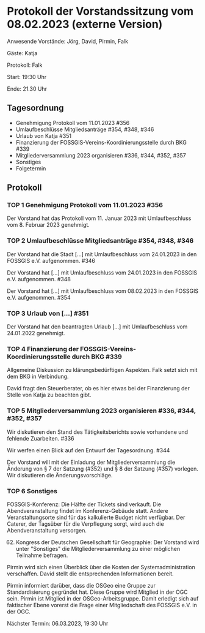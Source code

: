 # Protokoll der Vorstandssitzung vom 08.02.2023 (externe Version)

Anwesende Vorstände: Jörg, David, Pirmin, Falk

Gäste: Katja

Protokoll: Falk

Start: 19:30 Uhr

Ende: 21.30 Uhr

## Tagesordnung

- Genehmigung Protokoll vom 11.01.2023 #356
- Umlaufbeschlüsse Mitgliedsanträge #354, #348, #346
- Urlaub von Katja #351
- Finanzierung der FOSSGIS-Vereins-Koordinierungsstelle durch BKG #339
- Mitgliederversammlung 2023 organisieren #336, #344, #352, #357
- Sonstiges
- Folgetermin


## Protokoll

### TOP 1 Genehmigung Protokoll vom 11.01.2023 #356

Der Vorstand hat das Protokoll vom 11. Januar 2023 mit Umlaufbeschluss
vom 8. Februar 2023 genehmigt.


### TOP 2  Umlaufbeschlüsse Mitgliedsanträge #354, #348, #346

Der Vorstand hat die Stadt [...] mit Umlaufbeschluss vom 24.01.2023 in
den FOSSGIS e.V. aufgenommen. #346

Der Vorstand hat [...] mit Umlaufbeschluss vom 24.01.2023 in
den FOSSGIS e.V. aufgenommen. #348

Der Vorstand hat [...] mit Umlaufbeschluss vom 08.02.2023 in
den FOSSGIS e.V. aufgenommen. #354


### TOP 3  Urlaub von [...] #351

Der Vorstand hat den beantragten Urlaub [...] mit Umlaufbeschluss vom 24.01.2022 genehmigt.


### TOP 4  Finanzierung der FOSSGIS-Vereins-Koordinierungsstelle durch BKG #339

Allgemeine Diskussion zu klärungsbedürftigen Aspekten. Falk setzt
sich mit dem BKG in Verbindung.

David fragt den Steuerberater, ob es hier etwas bei der Finanzierung
der Stelle von Katja zu beachten gibt.


### TOP 5 Mitgliederversammlung 2023 organisieren #336, #344, #352, #357

Wir diskutieren den Stand des Tätigkeitsberichts sowie vorhandene und
fehlende Zuarbeiten. #336

Wir werfen einen Blick auf den Entwurf der Tagesordnung. #344

Der Vorstand will mit der Einladung der Mitgliederversammlung die
Änderung von § 7 der Satzung (#352) und § 8 der Satzung (#357)
vorlegen. Wir diskutieren die Änderungsvorschläge.


### TOP 6 Sonstiges

FOSSGIS-Konferenz: Die Hälfte der Tickets sind verkauft. Die
Abendveranstaltung findet im Konferenz-Gebäude statt. Andere
Veranstaltungsorte sind für das kalkulierte Budget nicht
verfügbar. Der Caterer, der Tagsüber für die Verpflegung sorgt, wird
auch die Abendveranstaltung versorgen.

62. Kongress der Deutschen Gesellschaft für Geographie: Der Vorstand
wird unter "Sonstiges" die Mitgliederversammlung zu einer möglichen
Teilnahme befragen.

Pirmin wird sich einen Überblick über die Kosten der
Systemadministration verschaffen. David stellt die entsprechenden
Informationen bereit.

Pirmin informiert darüber, dass die OSGeo eine Gruppe zur
Standardisierung gegründet hat. Diese Gruppe wird Mitglied in der OGC
sein. Pirmin ist Mitglied in der OSGeo-Arbeitsgruppe. Damit erledigt
sich auf faktischer Ebene vorerst die Frage einer Mitgliedschaft des FOSSGIS
e.V. in der OGC.

Nächster Termin: 06.03.2023, 19:30 Uhr